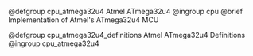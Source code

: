 @defgroup   cpu_atmega32u4 Atmel ATmega32u4
@ingroup    cpu
@brief      Implementation of Atmel's ATmega32u4 MCU

@defgroup   cpu_atmega32u4_definitions Atmel ATmega32u4 Definitions
@ingroup    cpu_atmega32u4
